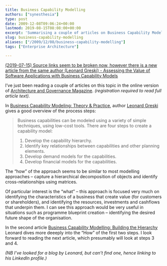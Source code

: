 ```yaml
---
title: Business Capability Modelling
authors: ["synesthesia"]
type: post
date: 2009-12-08T09:06:24+00:00
lastmod: 2019-08-15T08:08:00+00:00
excerpt: 'Summarising a couple of articles on Business Capability Modelling in Architecture & Governance Magazine'
slug: business-capability-modelling 
aliases: ["/2009/12/08/business-capability-modelling"]
tags: ["Enterprise Architecture"]

---
```

<ins datetime="2019-07-15">(2019-07-15) Source links seem to be broken now, however there is a new article from the same author (Leonard Greski) -  [Assessing the Value of Software Applications with Business Capability Models](https://www.architectureandgovernance.com/strategy-planning/assessing-the-value-of-software-applications-with-business-capability-models/)</ins>

I’ve just been reading a couple of articles on this topic in the online version of <a title="Link to source publication" href="https://www.architectureandgovernance.com/" target="_blank">Architecture and Governance Magazine</a>. _(registration required to read full article text)._

In <a title="Business Capability Modeling: Theory & Practice" href="https://architectureandgovernance.com/content/business-capability-modeling-theory-practice" target="_blank">Business Capability Modeling: Theory & Practice</a>, author <a title="LinkedIn profile for Leonard Greski" href="https://www.linkedin.com/pub/leonard-greski/2/463/930" target="_blank">Leonard Greski</a> gives a good overview of the process steps:

<blockquote cite="https://architectureandgovernance.com/content/business-capability-modeling-theory-practice">
  <p>
    Business capabilities can be modeled using a variety of simple techniques, using low-cost tools. There are four steps to create a capability model:
  </p>
  
  <ol class="decimal">
    <li>
      Develop the capability hierarchy.
    </li>
    <li>
      Identify key relationships between capabilities and other planning elements.
    </li>
    <li>
      Develop demand models for the capabilities.
    </li>
    <li>
      Develop financial models for the capabilities.
    </li>
  </ol>
</blockquote>

The “how” of the approach seems to be similar to most modelling approaches – capture a hierarchical decomposition of objects and identify cross-relationships using matrices.

Of particular interest is the “what” – this approach is focused very much on identifying the characteristics of a business that create value (for customers or shareholders), and identifying the resources, investments and cashflows that underpin them. I can see this approach would be very useful in situations such as programme blueprint creation – identifying the desired future shape of the organisation.

In the second article <a title="Link to source article" href="https://www.architectureandgovernance.com/content/business-capability-modeling-building-hierarchy" target="_blank">Business Capability Modelling: Building the Hierarchy</a> Leonard dives more deeeply into the “How” of the first two steps. I look forward to reading the next article, which presumably will look at steps 3 and 4.

_(NB I’ve looked for a blog by Leonard, but can’t find one, hence linking to his LinkedIn profile.)_

